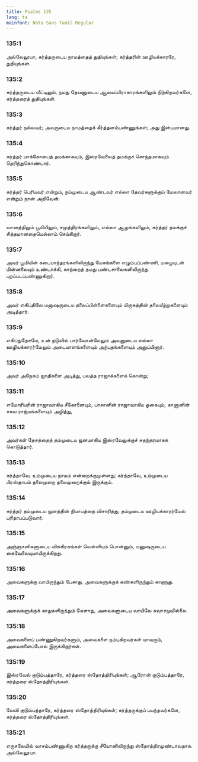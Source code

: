 ```yaml
---
title: Psalms 135
lang: ta
mainfont: Noto Sans Tamil Regular
---
```


###  135:1

அல்லேலூயா, கர்த்தருடைய நாமத்தைத் துதியுங்கள்; கர்த்தரின் ஊழியக்காரரே, துதியுங்கள்.

###  135:2

கர்த்தருடைய வீட்டிலும், நமது தேவனுடைய ஆலயப்பிராகாரங்களிலும் நிற்கிறவர்களே, கர்த்தரைத் துதியுங்கள்.

###  135:3

கர்த்தர் நல்லவர்; அவருடைய நாமத்தைக் கீர்த்தனம்பண்ணுங்கள்; அது இன்பமானது.

###  135:4

கர்த்தர் யாக்கோபைத் தமக்காகவும், இஸ்ரவேலைத் தமக்குச் சொந்தமாகவும் தெரிந்துகொண்டார்.

###  135:5

கர்த்தர் பெரியவர் என்றும், நம்முடைய ஆண்டவர் எல்லா தேவர்களுக்கும் மேலானவர் என்றும் நான் அறிவேன்.

###  135:6

வானத்திலும் பூமியிலும், சமுத்திரங்களிலும், எல்லா ஆழங்களிலும், கர்த்தர் தமக்குச் சித்தமானதையெல்லாம் செய்கிறார்.

###  135:7

அவர் பூமியின் கடையாந்தரங்களிலிருந்து மேகங்களை எழும்பப்பண்ணி, மழையுடன் மின்னலையும் உண்டாக்கி, காற்றைத் தமது பண்டசாலைகளிலிருந்து புறப்படப்பண்ணுகிறார்.

###  135:8

அவர் எகிப்திலே மனுஷருடைய தலைப்பிள்ளைகளையும் மிருகத்தின் தலையீற்றுகளையும் அடித்தார்.

###  135:9

எகிப்துதேசமே, உன் நடுவில் பார்வோன்மேலும் அவனுடைய எல்லா ஊழியக்காரர்மேலும் அடையாளங்களையும் அற்புதங்களையும் அனுப்பினார்.

###  135:10

அவர் அநேகம் ஜாதிகளை அடித்து, பலத்த ராஜாக்களைக் கொன்று;

###  135:11

எமோரியரின் ராஜாவாகிய சீகோனையும், பாசானின் ராஜாவாகிய ஓகையும், கானானின் சகல ராஜ்யங்களையும் அழித்து,

###  135:12

அவர்கள் தேசத்தைத் தம்முடைய ஜனமாகிய இஸ்ரவேலுக்குச் சுதந்தரமாகக் கொடுத்தார்.

###  135:13

கர்த்தாவே, உம்முடைய நாமம் என்றைக்குமுள்ளது; கர்த்தாவே, உம்முடைய பிரஸ்தாபம் தலைமுறை தலைமுறைக்கும் இருக்கும்.

###  135:14

கர்த்தர் தம்முடைய ஜனத்தின் நியாயத்தை விசாரித்து, தம்முடைய ஊழியக்காரர்மேல் பரிதாபப்படுவார்.

###  135:15

அஞ்ஞானிகளுடைய விக்கிரகங்கள் வெள்ளியும் பொன்னும், மனுஷருடைய கைவேலையுமாயிருக்கிறது.

###  135:16

அவைகளுக்கு வாயிருந்தும் பேசாது, அவைகளுக்குக் கண்களிருந்தும் காணாது.

###  135:17

அவைகளுக்குக் காதுகளிருந்தும் கேளாது, அவைகளுடைய வாயிலே சுவாசமுமில்லை.

###  135:18

அவைகளைப் பண்ணுகிறவர்களும், அவைகளை நம்புகிறவர்கள் யாவரும், அவைகளைப்போல் இருக்கிறார்கள்.

###  135:19

இஸ்ரவேல் குடும்பத்தாரே, கர்த்தரை ஸ்தோத்திரியுங்கள்; ஆரோன் குடும்பத்தாரே, கர்த்தரை ஸ்தோத்திரியுங்கள்.

###  135:20

லேவி குடும்பத்தாரே, கர்த்தரை ஸ்தோத்திரியுங்கள்; கர்த்தருக்குப் பயந்தவர்களே, கர்த்தரை ஸ்தோத்திரியுங்கள்.

###  135:21

எருசலேமில் வாசம்பண்ணுகிற கர்த்தருக்கு சீயோனிலிருந்து ஸ்தோத்திரமுண்டாவதாக. அல்லேலூயா.

